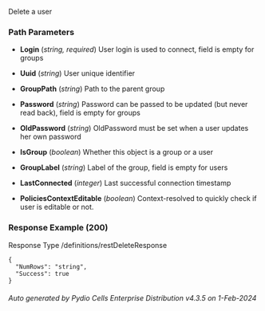 






 
Delete a user  


### Path Parameters

 - **Login** (_string, required_) User login is used to connect, field is empty for groups

 - **Uuid** (_string_) User unique identifier

 - **GroupPath** (_string_) Path to the parent group

 - **Password** (_string_) Password can be passed to be updated (but never read back), field is empty for groups

 - **OldPassword** (_string_) OldPassword must be set when a user updates her own password

 - **IsGroup** (_boolean_) Whether this object is a group or a user

 - **GroupLabel** (_string_) Label of the group, field is empty for users

 - **LastConnected** (_integer_) Last successful connection timestamp

 - **PoliciesContextEditable** (_boolean_) Context-resolved to quickly check if user is editable or not.




### Response Example (200)
Response Type /definitions/restDeleteResponse

```
{
  "NumRows": "string",
  "Success": true
}
```




###### Auto generated by Pydio Cells Enterprise Distribution v4.3.5 on 1-Feb-2024
